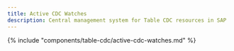 ```yaml
---
title: Active CDC Watches
description: Central management system for Table CDC resources in SAP
---
```


{% include "components/table-cdc/active-cdc-watches.md" %}